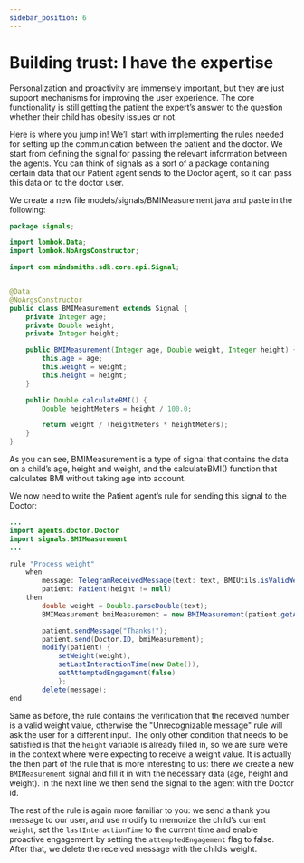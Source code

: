 ```yaml
---
sidebar_position: 6
---
```


# Building trust: I have the expertise

Personalization and proactivity are immensely important, but they are just support mechanisms for improving the user experience. The core functionality is still getting the patient the expert’s answer to the question whether their child has obesity issues or not.

Here is where you jump in! We’ll  start with implementing the rules needed for setting up the communication between the patient and the doctor.
We start from defining the signal for passing the relevant information between the agents. You can think of signals as a sort of a package containing certain data that our Patient agent sends to the Doctor agent, so it can pass this data on to the doctor user.

We create a new file models/signals/BMIMeasurement.java and paste in the following:

```java title="models/signals/BMIMeasurement.java"
package signals;

import lombok.Data;
import lombok.NoArgsConstructor;

import com.mindsmiths.sdk.core.api.Signal;


@Data
@NoArgsConstructor
public class BMIMeasurement extends Signal {
    private Integer age;
    private Double weight;
    private Integer height;

    public BMIMeasurement(Integer age, Double weight, Integer height) {
        this.age = age;
        this.weight = weight;
        this.height = height;
    }

    public Double calculateBMI() {
        Double heightMeters = height / 100.0;

        return weight / (heightMeters * heightMeters);
    }
}
```

As you can see, BMIMeasurement is a type of signal that contains the data on a child’s age, height and weight, and the calculateBMI() function that calculates BMI without taking age into account.

We now need to write the Patient agent’s rule for sending this signal to the Doctor:

```java title="rules/patient/Patient.drl"
...
import agents.doctor.Doctor
import signals.BMIMeasurement
...

rule "Process weight"
    when
        message: TelegramReceivedMessage(text: text, BMIUtils.isValidWeight(text)) from entry-point "signals"
        patient: Patient(height != null)
    then
        double weight = Double.parseDouble(text);
        BMIMeasurement bmiMeasurement = new BMIMeasurement(patient.getAge(), weight, patient.getHeight());

        patient.sendMessage("Thanks!");
        patient.send(Doctor.ID, bmiMeasurement);
        modify(patient) {
            setWeight(weight),
            setLastInteractionTime(new Date()),
            setAttemptedEngagement(false)
            };
        delete(message);
end
```

Same as before, the rule contains the verification that the received number is a valid weight value, otherwise the "Unrecognizable message" rule will ask the user for a different input.
The only other condition that needs to be satisfied is that the `height` variable is already filled in, so we are sure we’re in the context where we’re expecting to receive a weight value.
It is actually the then part of the rule that is more interesting to us: there we create a new `BMIMeasurement` signal and fill it in with the necessary data (age, height and weight).
In the next line we then send the signal to the agent with the Doctor id.

The rest of the rule is again more familiar to you: we send a thank you message to our user, and use modify to memorize the child’s current `weight`, set the `lastInteractionTime` to the current time and enable proactive engagement by setting the `attemptedEngagement` flag to false. After that, we delete the received message with the child’s weight.

